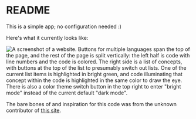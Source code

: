 # README

This is a simple app; no configuration needed :)

Here's what it currently looks like:

![A screenshot of a website. Buttons for multiple languages span the top of the page, and the rest of the page is split vertically: the left half is code with line numbers and the code is colored. The right side is a list of concepts, with buttons at the top of the list to presumably switch out lists. One of the current list items is highlighted in bright green, and code illuminating that concept within the code is highlighted in the same color to draw the eye. There is also a color theme switch button in the top right to enter "bright mode" instead of the current default "dark mode".](screenshotSept42024.png "Screengrab")

The bare bones of and inspiration for this code was from the unknown contributor of [this site](https://programming-vocab.netlify.app/).
